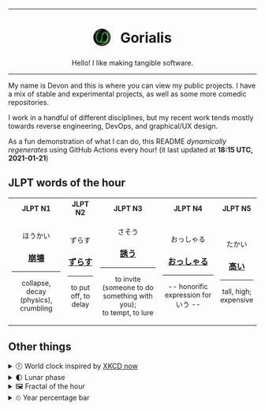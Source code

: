 ***

<h1 align="center">
<sub>
    <img src="readme/resources/avatar.png" height="36">
</sub>
&nbsp;
Gorialis
</h1>
<p align="center">
Hello! I like making tangible software.
</p>

***

My name is Devon and this is where you can view my public projects. I have a mix of stable and experimental projects, as well as some more comedic repositories.

I work in a handful of different disciplines, but my recent work tends mostly towards reverse engineering, DevOps, and graphical/UX design.

As a fun demonstration of what I can do, this README *dynamically regenerates* using GitHub Actions every hour! (it last updated at **18:15 UTC, 2021-01-21**)

<h2>JLPT words of the hour</h2>
<table>
    <tr>
        <th>JLPT N1</th>
        <th>JLPT N2</th>
        <th>JLPT N3</th>
        <th>JLPT N4</th>
        <th>JLPT N5</th>
    </tr>
    <tr>
        <td>
            <p align="center">ほうかい</p>
            <h3 align="center"><b><a href="https://jisho.org/search/%E5%B4%A9%E5%A3%8A">崩壊</a></b></h3>
            <hr>
            <p align="center">collapse,<wbr> decay (physics),<wbr> crumbling</p>
        </td>
        <td>
            <p align="center">ずらす</p>
            <h3 align="center"><b><a href="https://jisho.org/search/%E3%81%9A%E3%82%89%E3%81%99">ずらす</a></b></h3>
            <hr>
            <p align="center">to put off,<wbr> to delay</p>
        </td>
        <td>
            <p align="center">さそう</p>
            <h3 align="center"><b><a href="https://jisho.org/search/%E8%AA%98%E3%81%86">誘う</a></b></h3>
            <hr>
            <p align="center">to invite (someone to do something with you);<br> to tempt,<wbr> to lure</p>
        </td>
        <td>
            <p align="center">おっしゃる</p>
            <h3 align="center"><b><a href="https://jisho.org/search/%E3%81%8A%E3%81%A3%E3%81%97%E3%82%83%E3%82%8B">おっしゃる</a></b></h3>
            <hr>
            <p align="center">-- honorific expression for いう --</p>
        </td>
        <td>
            <p align="center">たかい</p>
            <h3 align="center"><b><a href="https://jisho.org/search/%E9%AB%98%E3%81%84">高い</a></b></h3>
            <hr>
            <p align="center">tall,<wbr> high;<br> expensive</p>
        </td>
    </tr>
</table>

<h2>Other things</h2>
<details>
<summary>🕕  World clock inspired by <a href="https://xkcd.com/now">XKCD now</a></summary>

> <img src="generated/now.png" width="512">

</details>
<details>
<summary>🌓 Lunar phase</summary>

The moon is approximately 31.00% through its phase (First Quarter).

</details>
<details>
<summary>&#x1f5bc; Fractal of the hour</summary>

> <img src="generated/fractal.png" width="512">

</details>
<details>
<summary>&#x23f2; Year percentage bar</summary>
<pre><code>2021 [█▁▁▁▁▁▁▁▁▁▁▁▁▁▁▁▁▁▁▁] 5.69%</code></pre>
</details>
